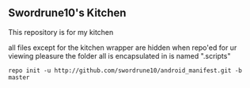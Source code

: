 Swordrune10's Kitchen
---------------------

This repository is for my kitchen

all files except for the kitchen wrapper are hidden when repo'ed for ur viewing pleasure
the folder all is encapsulated in is named ".scripts"

    repo init -u http://github.com/swordrune10/android_manifest.git -b master
